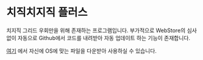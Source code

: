 # 치직치지직 플러스

치지직 그리드 우회만을 위해 존재하는 프로그램입니다. 부가적으로 WebStore의 심사 없이 자동으로 Github에서 코드를 내려받아 자동 업데이트 하는 기능이 존재합니다.

[여기](https://github.com/poikr/chzzkExt/releases/) 에서 자신에 OS에 맞는 파일을 다운받아 사용하실 수 있습니다.
